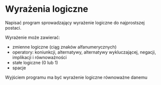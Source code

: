 # Wyrażenia logiczne

Napisać program sprowadzający wyrażenie logiczne do najprostszej postaci.

Wyrażenie może zawierać:

- zmienne logiczne (ciąg znaków alfanumerycznych)
- operatory: koniunkcji, alternatywy, alternatywy wykluczającej, negacji, implikacji i równoważności
- stałe logiczne (0 lub 1)
- spacje

Wyjściem programu ma być wyrażenie logiczne równoważne danemu